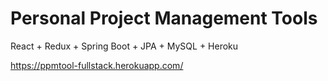 # Personal Project Management Tools
React + Redux + Spring Boot + JPA + MySQL + Heroku

https://ppmtool-fullstack.herokuapp.com/
